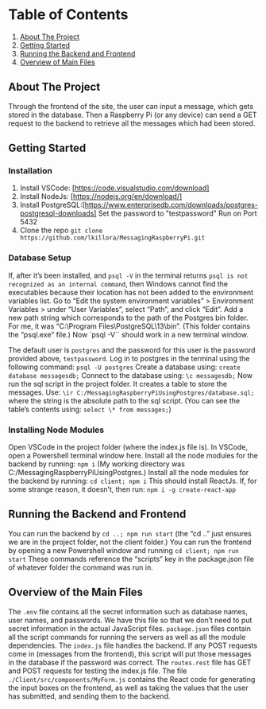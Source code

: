 # Table of Contents

1. [About The Project](#about-the-project)
2. [Getting Started](#getting-started)
3. [Running the Backend and Frontend](#running-the-backend-and-frontend)
4. [Overview of Main Files](#overview-of-main-files)

## About The Project

Through the frontend of the site, the user can input a message, which gets stored in the database. Then a Raspberry Pi (or any device) can send a GET request to the backend to retrieve all the messages which had been stored.

## Getting Started

### Installation

1. Install VSCode: [https://code.visualstudio.com/download]
2. Install NodeJs: [https://nodejs.org/en/download/]
3. Install PostgreSQL:[https://www.enterprisedb.com/downloads/postgres-postgresql-downloads]
   Set the password to "testpassword"
   Run on Port 5432
4. Clone the repo
   `git clone https://github.com/lkillora/MessagingRaspberryPi.git`

### Database Setup

If, after it’s been installed, and `psql -V` in the terminal returns `psql is not recognized as an internal command`, then Windows cannot find the executables because their location has not been added to the environment variables list. Go to “Edit the system environment variables” > Environment Variables > under “User Variables”, select “Path”, and click “Edit”. Add a new path string which corresponds to the path of the Postgres bin folder. For me, it was “C:\Program Files\PostgreSQL\13\bin”. (This folder contains the “psql.exe” file.) Now `psql -V`` should work in a new terminal window.

The default user is `postgres` and the password for this user is the password provided above, `testpassword`.
Log in to postgres in the terminal using the following command: `psql -U postgres`
Create a database using: `create database messagesdb;`
Connect to the database using: `\c messagesdb;`
Now run the sql script in the project folder. It creates a table to store the messages. Use:
`\ir C:/MessagingRaspberryPiUsingPostgres/database.sql;` where the string is the absolute path to the sql script. (You can see the table’s contents using: `select \* from messages;`)

### Installing Node Modules

Open VSCode in the project folder (where the index.js file is).
In VSCode, open a Powershell terminal window here.
Install all the node modules for the backend by running: `npm i`
(My working directory was C:/MessagingRaspberryPiUsingPostgres.)
Install all the node modules for the backend by running: `cd client; npm i`
This should install ReactJs. If, for some strange reason, it doesn’t, then run: `npm i -g create-react-app`

## Running the Backend and Frontend

You can run the backend by `cd ..; npm run start` (the “cd ..” just ensures we are in the project folder, not the client folder.)
You can run the frontend by opening a new Powershell window and running `cd client; npm run start`
These commands reference the “scripts” key in the package.json file of whatever folder the command was run in.

## Overview of the Main Files

The `.env` file contains all the secret information such as database names, user names, and passwords. We have this file so that we don’t need to put secret information in the actual JavaScript files. `package.json` files contain all the script commands for running the servers as well as all the module dependencies. The `index.js` file handles the backend. If any POST requests come in (messages from the frontend), this script will put those messages in the database if the password was correct. The `routes.rest` file has GET and POST requests for testing the index.js file. The file `./Client/src/components/MyForm.js` contains the React code for generating the input boxes on the frontend, as well as taking the values that the user has submitted, and sending them to the backend.
